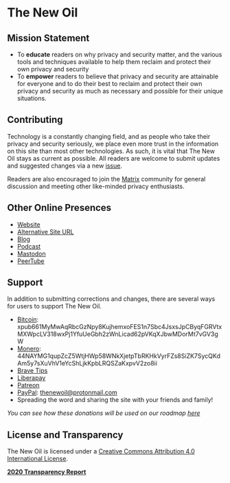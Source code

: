 # The New Oil

## Mission Statement

- To **educate** readers on why privacy and security matter, and the various tools and techniques available to help them reclaim and protect their own privacy and security
- To **empower** readers to believe that privacy and security are attainable for everyone and to do their best to reclaim and protect their own privacy and security as much as necessary and possible for their unique situations.

## Contributing

Technology is a constantly changing field, and as people who take their privacy and security seriously, we place even more trust in the information on this site than most other technologies. As such, it is vital that The New Oil stays as current as possible. All readers are welcome to submit updates and suggested changes via a new [issue](https://gitlab.com/nbartram/the-new-oil/-/issues).

Readers are also encouraged to join the [Matrix](https://matrix.to/#/+thenewoil:matrix.org) community for general discussion and meeting other like-minded privacy enthusiasts.

## Other Online Presences

- [Website](https://thenewoil.org/)
- [Alternative Site URL](https://thenewoil.xyz/)
- [Blog](https://write.as/thenewoil/)
- [Podcast](https://surveillancereport.tech/)
- [Mastodon](https://freeradical.zone/@thenewoil)
- [PeerTube](https://peertube.thenewoil.xyz/video-channels/thenewoil/videos)

## Support

In addition to submitting corrections and changes, there are several ways for users to support The New Oil.

- [Bitcoin](https://thenewoil.xyz/btc.html): xpub661MyMwAqRbcGzNpy8KujhemxoFES1n7Sbc4JsxsJpCByqFGRVtxMXWpcLV318wxPj1YfuUeGbh2zWnLicad62pVKqXJbwMDorMt7vGV3gW
- [Monero](https://thenewoil.xyz/xmr.html): 44NAYMG1qupZcZ5WtjHWp58WNkXjetpTbRKHkVyrFZs8SiZK7SycQKdAm5y7sXuVhV1eYcShLjkKpbLRQSZaKxpvV2zo8ii
- [Brave Tips](https://support.brave.com/hc/en-us/articles/360021123971-How-do-I-tip-websites-and-Content-Creators-in-Brave-Rewards-)
- [Liberapay](https://liberapay.com/thenewoil)
- [Patreon](https://www.patreon.com/thenewoil)
- [PayPal](https://www.paypal.com/donate?token=bsoRAryUMp9I3oU2oJeHIxCkMmXXjKjMUEpQgZZ1Eyuv5JKU_oMJHrhyH04rYD4HRPW7f8MQr619hH4v): thenewoil@protonmail.com
- Spreading the word and sharing the site with your friends and family!

_You can see how these donations will be used on our roadmap [here](https://thenewoil.org/roadmap.html)_

## License and Transparency

The New Oil is licensed under a [Creative Commons Attribution 4.0 International License](https://creativecommons.org/licenses/by/4.0/).

**[2020 Transparency Report](https://write.as/thenewoil/2020-recap-2021-plans)**
